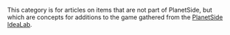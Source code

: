 This category is for articles on items that are not part of PlanetSide,
but which are concepts for additions to the game gathered from the
[PlanetSide IdeaLab](http://www.planetside-idealab.com/).
